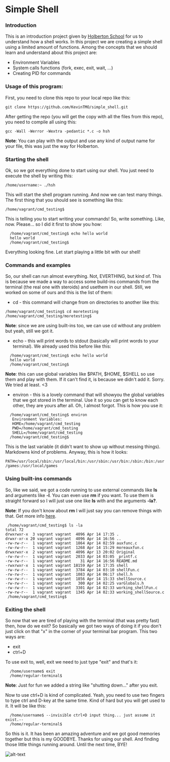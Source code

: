 # **Simple Shell**

### Introduction

This is an introduction project given by [Holberton School](https://www.holbertonschool.com) for us to understand how a shell works. In this project we are creating a simple shell using a limited amount of functions. Among the concepts that we should learn and understand about this project are:

- Environment Variables
- System calls functions (fork, exec, exit, wait, ...)
- Creating PID for commands

### Usage of this program:

First, you need to clone this repo to your local repo like this:

` git clone https://github.com/KevinTMO/simple_shell.git `

After getting the repo (you will get the copy with all the files from this repo), you need to compile all using this:

` gcc -Wall -Werror -Wextra -pedantic *.c -o hsh `

**Note**: You can play with the output and use any kind of output name for your file, this was just the way for Holberton.

### Starting the shell

Ok, so we got everything done to start using our shell. You just need to execute the shell by writing this:

` /home/username:~ ./hsh `

This will start the shell program running. And now we can test many things. The first thing that you should see is something like this:

` /home/vagrant/cmd_testing$  `

This is telling you to start writing your commands! So, write something. Like, now. Please... so I did it first to show you how:

```
  /home/vagrant/cmd_testing$ echo hello world
  hello world
  /home/vagrant/cmd_testing$
```

Everything looking fine. Let start playing a little bit with our shell!

### Commands and examples

So, our shell can run almost everything. Not, EVERTHING, but kind of. This is because we made a way to access some build-ins commands from the terminal (the real one with steroids) and usethem in our shell. Still, we worked on some of ours and this is the list of them:

- cd - this command will change from on directories to another like this:

```
/home/vagrant/cmd_testing$ cd moretesting
/home/vagrant/cmd_testing/moretesting$
```
**Note**: since we are using built-ins too, we can use cd without any problem but yeah, still we got it.

- echo - this will print words to stdout (basically will print words to your terminal). We already used this before like this:

```
  /home/vagrant/cmd_testing$ echo hello world
  hello world
  /home/vagrant/cmd_testing$
```
**Note**: this can use global variables like $PATH, $HOME, $SHELL so use them and play with them. If it can't find it, is because we didn't add it. Sorry. We tried at least. <3

- environ - this is a lovely command that will showyou the global variables that we got stored in the terminal. Use it so you can get to know each other, they are yours after all. Oh, I almost forgot. This is how you use it:

```
  /home/vagrant/cmd_testing$ environ
   Environment Variables:
   HOME=/home/vagrant/cmd_testing
   PWD=/home/vagrant/cmd_testing
   SHELL=/home/vagrant/cmd_testing
  /home/vagrant/cmd_testing$
```

This is the last variable (it didn't want to show up without messing things). Markdowns kind of problems. Anyway, this is how it looks:

` PATH=/usr/local/sbin:/usr/local/bin:/usr/sbin:/usr/bin:/sbin:/bin:/usr/games:/usr/local/games `

### Using built-ins commands

So, like we said, we got a code running to use external commands like **ls** and arguments like **-l**. You can even use **rm** if you want. To use them is straight forward so I will just use one like **ls** with and the arguments **-la?**.

**Note**: If you don't know about **rm** I will just say you can remove things with that. Get more info [here](https://www.computerhope.com/unix/urm.htm).

```
 /home/vagrant/cmd_testing$ ls -la
total 72
drwxrwxr-x  3 vagrant vagrant  4096 Apr 14 17:35 .
drwxr-xr-x 20 vagrant vagrant  4096 Apr 14 16:56 ..
-rw-rw-r--  1 vagrant vagrant  1864 Apr 14 02:59 auxfunc.c
-rw-rw-r--  1 vagrant vagrant  1268 Apr 14 15:29 moreauxfun.c
drwxrwxr-x  2 vagrant vagrant  4096 Apr 13 20:02 Original
-rw-rw-r--  1 vagrant vagrant  2033 Apr 14 03:05 _printf.c
-rw-rw-r--  1 vagrant vagrant    31 Apr 14 16:56 README.md
-rwxrwxr-x  1 vagrant vagrant 18159 Apr 14 17:35 shell
-rw-rw-r--  1 vagrant vagrant  3784 Apr 14 03:10 shellFun.c
-rw-rw-r--  1 vagrant vagrant  1083 Apr 14 06:17 shell.h
-rw-rw-r--  1 vagrant vagrant  1856 Apr 14 15:33 shellSource.c
-rw-rw-r--  1 vagrant vagrant   300 Apr 14 02:25 varGlobals.h
-rw-rw-r--  1 vagrant vagrant  3301 Apr 14 02:33 working_shellFun.c
-rw-rw-r--  1 vagrant vagrant  1345 Apr 14 02:33 working_shellSource.c
 /home/vagrant/cmd_testing$
```

### Exiting the shell

So now that we are tired of playing with the terminal (that was pretty fast) then, how do we exit? So basically we got two ways of doing it if you don't just click on that "x" in the corner of your terminal bar program. This two ways are:

- exit
- ctrl+D

To use exit to, well, exit we need to just type "exit" and that's it:

```
  /home/username$ exit
  /home/regular-terminal$
```
**Note**: Just for fun we added a string like "shutting down..." after you exit.

Now to use ctrl+D is kind of complicated. Yeah, you need to use two fingers to type ctrl and D-key at the same time. Kind of hard but you will get used to it. It will be like this:

```
  /home/username$ --invisible ctrl+D input thing... just assume it exist.--
  /home/regular-terminal$
```

So this is it. It has been an amazing adventure and we got good memories together but this is my GOODBYE. Thanks for using our shell. And finding those little things running around. Until the next time, BYE!

![alt-text](https://media.giphy.com/media/LmNwrBhejkK9EFP504/giphy.gif)